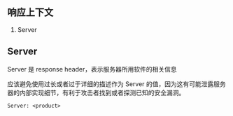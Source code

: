 

## 响应上下文
1. Server

## Server
Server 是 response header，表示服务器所用软件的相关信息

应该避免使用过长或者过于详细的描述作为 Server 的值，因为这有可能泄露服务器的内部实现细节，有利于攻击者找到或者探测已知的安全漏洞。

```shell
Server: <product>
```